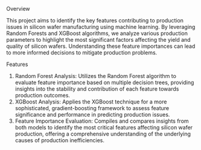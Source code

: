 Overview

This project aims to identify the key features contributing to production issues in silicon wafer manufacturing using machine learning. By leveraging Random Forests and XGBoost algorithms, we analyze various production parameters to highlight the most significant factors affecting the yield and quality of silicon wafers. Understanding these feature importances can lead to more informed decisions to mitigate production problems.

Features

1) Random Forest Analysis: Utilizes the Random Forest algorithm to evaluate feature importance based on multiple decision trees, providing insights into the stability and contribution of each feature towards production outcomes.
2) XGBoost Analysis: Applies the XGBoost technique for a more sophisticated, gradient-boosting framework to assess feature significance and performance in predicting production issues.
3) Feature Importance Evaluation: Compiles and compares insights from both models to identify the most critical features affecting silicon wafer production, offering a comprehensive understanding of the underlying causes of production inefficiencies.
